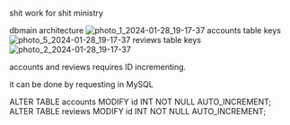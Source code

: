 shit work for shit ministry

dbmain architecture ![photo_1_2024-01-28_19-17-37](https://github.com/voidez/gladsuori/assets/47336690/361cec13-4a4f-48cc-b226-6eab98281db4)
accounts table keys ![photo_5_2024-01-28_19-17-37](https://github.com/voidez/gladsuori/assets/47336690/74bfb410-443f-42a4-97d3-7a18fbc89f82)
reviews table keys ![photo_2_2024-01-28_19-17-37](https://github.com/voidez/gladsuori/assets/47336690/5c03fbf9-9430-4e3e-9526-6f9691933812)

accounts and reviews requires ID incrementing.

it can be done by requesting in MySQL

ALTER TABLE accounts MODIFY id INT NOT NULL AUTO_INCREMENT;
ALTER TABLE reviews MODIFY id INT NOT NULL AUTO_INCREMENT;
